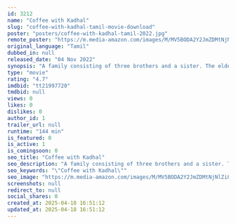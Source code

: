 ```yaml
---
id: 3212
name: "Coffee with Kadhal"
slug: "coffee-with-kadhal-tamil-movie-download"
poster: "posters/coffee-with-kadhal-tamil-2022.jpg"
remote_poster: "https://m.media-amazon.com/images/M/MV5BODA2Y2JmZDMtNjNlZi00ZjM4LTg1ZGYtZWI0NmZkMzc3NmJmXkEyXkFqcGc@._V1_SX300.jpg"
original_language: "Tamil"
dubbed_in: null
released_date: "04 Nov 2022"
synopsis: "A family consisting of three brothers and a sister. The eldest son is very responsible and lives by the likes of his father. The other two sons are out of bindings. The rest of the movie is about the twists and turns in their family."
type: "movie"
rating: "4.7"
imdbid: "tt21997720"
tmdbid: null
views: 0
likes: 0
dislikes: 0
author_id: 1
trailer_url: null
runtime: "144 min"
is_featured: 0
is_active: 1
is_comingsoon: 0
seo_title: "Coffee with Kadhal"
seo_description: "A family consisting of three brothers and a sister. The eldest son is very responsible and lives by the likes of his father. The other two sons are out of bindings. The rest of the movie is about the twists and turns in their family."
seo_keywords: "\"Coffee with Kadhal\""
seo_image: "https://m.media-amazon.com/images/M/MV5BODA2Y2JmZDMtNjNlZi00ZjM4LTg1ZGYtZWI0NmZkMzc3NmJmXkEyXkFqcGc@._V1_SX300.jpg"
screenshots: null
redirect_to: null
social_shares: 0
created_at: 2025-04-18 16:51:12
updated_at: 2025-04-18 16:51:12
---
```


